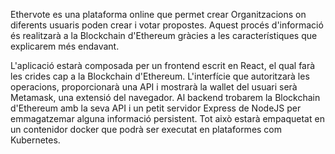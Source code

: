 Ethervote es una plataforma online que permet crear Organitzacions on diferents usuaris poden crear i votar propostes. Aquest procés d'informació és realitzarà a la Blockchain d'Ethereum gràcies a les característiques que explicarem més endavant.

L'aplicació estarà composada per un frontend escrit en React, el qual farà les crides cap a la Blockchain d'Ethereum. L'interfície que autoritzarà les operacions, proporcionarà una API i mostrarà la wallet del usuari serà Metamask, una extensió del navegador. Al backend trobarem la Blockchain d'Ethereum amb la seva API i un petit servidor Express de NodeJS per emmagatzemar alguna informació persistent. Tot això estarà empaquetat en un contenidor docker que podrà ser executat en plataformes com Kubernetes. 

